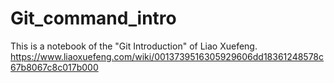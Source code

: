 # Git_command_intro

This is a notebook of the "Git Introduction" of Liao Xuefeng.
https://www.liaoxuefeng.com/wiki/0013739516305929606dd18361248578c67b8067c8c017b000
